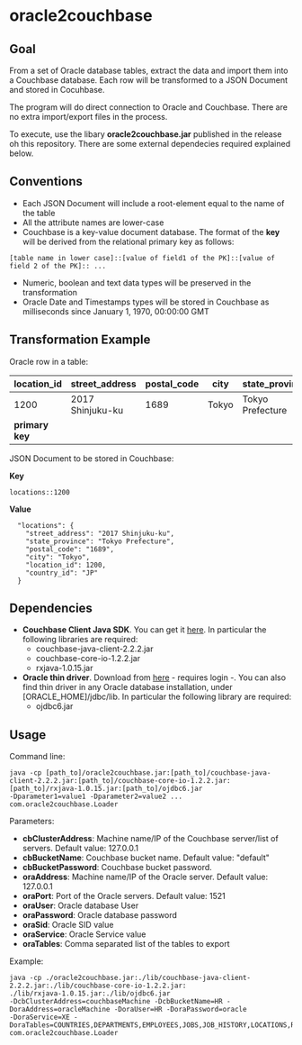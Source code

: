 # oracle2couchbase

## Goal

From a set of Oracle database tables, extract the data and import them into a Couchbase database.
Each row will be transformed to a JSON Document and stored in Cocuhbase.

The program will do direct connection to Oracle and Couchbase. There are no extra import/export files in the process.

To execute, use the libary **oracle2couchbase.jar** published in the release oh this repository. There are some external dependecies required explained below.

## Conventions

* Each JSON Document will include a root-element equal to the name of the table
* All the attribute names are lower-case
* Couchbase is a key-value document database. The format of the **key** will be derived from the relational primary key as follows:

`[table name in lower case]::[value of field1 of the PK]::[value of field 2 of the PK]:: ...`

* Numeric, boolean and text data types will be preserved in the transformation
* Oracle Date and Timestamps types will be stored in Couchbase as milliseconds since January 1, 1970, 00:00:00 GMT 

## Transformation Example

Oracle row in a table:

location_id | street_address | postal_code | city	| state_province | country_id
----------- | -------------- | ----------- | ----	| -------------- | ----------
1200 | 2017 Shinjuku-ku | 1689 | Tokyo | Tokyo Prefecture | JP
**primary key** |

JSON Document to be stored in Couchbase:

**Key**
```
locations::1200
```
**Value** 
```
  "locations": {
    "street_address": "2017 Shinjuku-ku",
    "state_province": "Tokyo Prefecture",
    "postal_code": "1689",
    "city": "Tokyo",
    "location_id": 1200,
    "country_id": "JP"
  }
```
  
## Dependencies

* **Couchbase Client Java SDK**. You can get it [here](http://developer.couchbase.com/documentation/server/4.0/sdks/java-2.2/download-links.html). 
In particular the following libraries are required:
  * couchbase-java-client-2.2.2.jar
  * couchbase-core-io-1.2.2.jar
  * rxjava-1.0.15.jar
* **Oracle thin driver**. Download from [here](http://www.oracle.com/technetwork/apps-tech/jdbc-112010-090769.html) - requires login -.
You can also find thin driver in any Oracle database installation, under [ORACLE_HOME]/jdbc/lib. In particular the following library are required:
  * ojdbc6.jar

## Usage

Command line:
```
java -cp [path_to]/oracle2couchbase.jar:[path_to]/couchbase-java-client-2.2.2.jar:[path_to]/couchbase-core-io-1.2.2.jar:
[path_to]/rxjava-1.0.15.jar:[path_to]/ojdbc6.jar 
-Dparameter1=value1 -Dparameter2=value2 ... com.oracle2couchbase.Loader
```

Parameters:
* **cbClusterAddress**: Machine name/IP of the Couchbase server/list of servers. Default value: 127.0.0.1
* **cbBucketName**: Couchbase bucket name. Default value: "default"
* **cbBucketPassword**: Couchbase bucket password.
* **oraAddress**: Machine name/IP of the Oracle server. Default value: 127.0.0.1
* **oraPort**: Port of the Oracle servers. Default value: 1521
* **oraUser**: Oracle database User
* **oraPassword**: Oracle database password
* **oraSid**: Oracle SID value
* **oraService**: Oracle Service value
* **oraTables**: Comma separated list of the tables to export

Example:

```
java -cp ./oracle2couchbase.jar:./lib/couchbase-java-client-2.2.2.jar:./lib/couchbase-core-io-1.2.2.jar:
./lib/rxjava-1.0.15.jar:./lib/ojdbc6.jar 
-DcbClusterAddress=couchbaseMachine -DcbBucketName=HR -DoraAddress=oracleMachine -DoraUser=HR -DoraPassword=oracle 
-DoraService=XE -DoraTables=COUNTRIES,DEPARTMENTS,EMPLOYEES,JOBS,JOB_HISTORY,LOCATIONS,REGIONS com.oracle2couchbase.Loader
````
